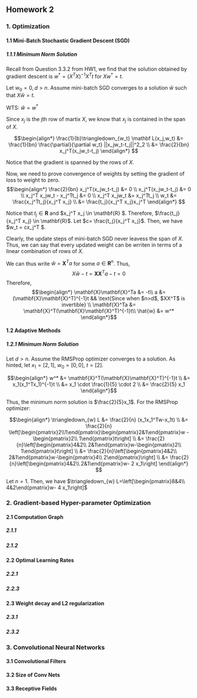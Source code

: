 ## Homework 2
### 1. Optimization
#### 1.1 Mini-Batch Stochastic Gradient Descent (SGD)
##### 1.1.1 Minimum Norm Solution
Recall from Question 3.3.2 from HW1, we find that the solution obtained by gradient descent is $w^* = (X^TX)^{-1}X^Tt$ for $Xw^*=t$.

Let $w_0=0, d>n$. 
Assume mini-batch SGD converges to a solution $\hat{w}$ such that $X\hat{w} =t$.

WTS: $\hat{w} = w^*$ 

Since $x_j$ is the jth row of martix $X$, we know that $x_j$ is contained in the span of $X$. 

$$\begin{align*}
\frac{1}{b}\triangledown_{w_t} \mathbf L(x_j,w_t) &=  \frac{1}{bn} \frac{\partial}{\partial w_t} ||x_jw_t-t_j||^2_2 \\
&= \frac{2}{bn} x_j^T(x_jw_t-t_j)
\end{align*} $$

Notice that the gradient is spanned by the rows of $X$. 

Now, we need to prove convergence of weights by setting the gradient of loss to weight to zero. 
$$\begin{align*}
\frac{2}{bn} x_j^T(x_jw_t-t_j) &= 0 \\
x_j^T(x_jw_t-t_j) &= 0 \\
x_j^T x_jw_t - x_j^Tt_j &= 0 \\
x_j^T x_jw_t &=  x_j^Tt_j \\
w_t &= \frac{x_j^Tt_j}{x_j^T x_j} \\
&= \frac{t_j}{x_j^T x_j}x_j^T 
\end{align*} $$

Notice that $t_j \in \mathbf{R}$ and $x_j^T x_j \in \mathbf{R} $. Therefore, $\frac{t_j}{x_j^T x_j} \in \mathbf{R}$. Let $c= \frac{t_j}{x_j^T x_j}$. Then, we have $w_t = cx_j^T $.  

Clearly, the update steps of mini-batch SGD never leavess the span of $X$. Thus, we can say that every updated weight can be wrriten in terms of a linear combination of rows of $X$. 

We can thus write $\hat{w} = \mathbf{X}^Ta$ for some $a \in \mathbf{R}^n$. Thus, $$X\hat{w}-t = \mathbf{X}\mathbf{X}^Ta-t = 0$$
Therefore, 
$$\begin{align*}  \mathbf{X}\mathbf{X}^Ta &= -t\\
a &= (\mathbf{X}\mathbf{X}^T)^{-1}t  && \text{Since  when $n>d$, $XX^T$ is invertible}  \\
\mathbf{X}^Ta &= \mathbf{X}^T(\mathbf{X}\mathbf{X}^T)^{-1}t\\
\hat{w} &= w^*
\end{align*}$$



#### 1.2 Adaptive Methods
#####  1.2.1 Minimum Norm Solution
Let $d>n$.
Assume the RMSProp optimizer converges to a solution. 
As hinted, let $x_1= [2,1]$, $w_0=[0,0]$, $t=[2]$.

$$\begin{align*} 
w^* &= \mathbf{X}^T(\mathbf{X}\mathbf{X}^T)^{-1}t \\
&=  x_1(x_1^Tx_1)^{-1}t \\
&= x_1 \cdot \frac{1}{5} \cdot 2 \\
&= \frac{2}{5} x_1
\end{align*}$$

Thus, the minimum norm solution is $\frac{2}{5}x_1$.
For the RMSProp optimizer: 

$$\begin{align*} \triangledown_{w} L 
&= \frac{2}{n} (x_1x_1^Tw-x_1t) \\
&= \frac{2}{n} \left[\begin{pmatrix}2\\1\end{pmatrix}\begin{pmatrix}2&1\end{pmatrix}w - \begin{pmatrix}2\\ 1\end{pmatrix}t\right] \\
&= \frac{2}{n}\left[\begin{pmatrix}4&2\\ 2&1\end{pmatrix}w-\begin{pmatrix}2\\ 1\end{pmatrix}t\right] \\
&= \frac{2}{n}\left[\begin{pmatrix}4&2\\ 2&1\end{pmatrix}w-\begin{pmatrix}4\\ 2\end{pmatrix}\right] \\
&= \frac{2}{n}\left[\begin{pmatrix}4&2\\ 2&1\end{pmatrix}w- 2 x_1\right]
 \end{align*} $$

Let $n=1$. Then, we have $\triangledown_{w} L=\left[\begin{pmatrix}8&4\\ 4&2\end{pmatrix}w- 4 x_1\right]$
### 2. Gradient-based Hyper-parameter Optimization
#### 2.1 Computation Graph
##### 2.1.1 
##### 2.1.2 
#### 2.2 Optimal Learning Rates
##### 2.2.1
##### 2.2.3
#### 2.3 Weight decay and L2 regularization
##### 2.3.1
##### 2.3.2
### 3. Convolutional Neural Networks
#### 3.1 Convolutional Filters
#### 3.2 Size of Conv Nets
#### 3.3 Receptive Fields